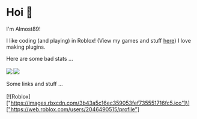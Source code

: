 # Hoi 👋
I'm Almost89!

I like coding (and playing) in Roblox! (View my games and stuff [here](https://devforum.roblox.com/))
I love making plugins.

Here are some bad stats ...
<br />
<br />
<img align="left" src="https://github-readme-stats.vercel.app/api/top-langs/?username=Almost89" />
<img align="center" src="https://github-readme-stats.vercel.app/api?username=Almost89&show_icons=true)" />
<br />
<br />
Some links and stuff ...
<br />
<br />
\[!\[Roblox]["https://images.rbxcdn.com/3b43a5c16ec359053fef735551716fc5.ico"]\]["https://web.roblox.com/users/2046490515/profile"]

